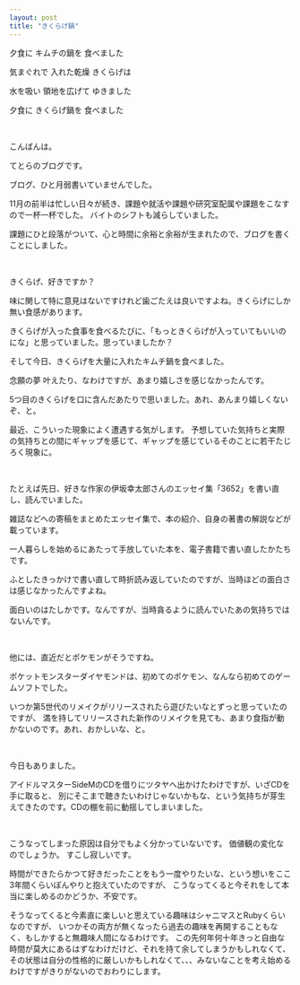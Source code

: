 ```yaml
---
layout: post
title: "きくらげ鍋"
---
```


夕食に
キムチの鍋を
食べました

気まぐれで
入れた乾燥
きくらげは

水を吸い
領地を広げて
ゆきました

夕食に
きくらげ鍋を
食べました

<br>

こんばんは。

てとらのブログです。

ブログ、ひと月弱書いていませんでした。

11月の前半は忙しい日々が続き、課題や就活や課題や研究室配属や課題をこなすので一杯一杯でした。
バイトのシフトも減らしていました。

課題にひと段落がついて、心と時間に余裕と余裕が生まれたので、ブログを書くことにしました。

<br>

きくらげ、好きですか？

味に関して特に意見はないですけれど歯ごたえは良いですよね。きくらげにしか無い食感があります。

きくらげが入った食事を食べるたびに、「もっときくらげが入っていてもいいのにな」と思っていました。思っていましたか？

そして今日、きくらげを大量に入れたキムチ鍋を食べました。

念願の夢 叶えたり、なわけですが、あまり嬉しさを感じなかったんです。

5つ目のきくらげを口に含んだあたりで思いました。あれ、あんまり嬉しくないぞ、と。

最近、こういった現象によく遭遇する気がします。
予想していた気持ちと実際の気持ちとの間にギャップを感じて、ギャップを感じているそのことに若干たじろく現象に。

<br>

たとえば先日、好きな作家の伊坂幸太郎さんのエッセイ集「3652」を書い直し、読んでいました。

雑誌などへの寄稿をまとめたエッセイ集で、本の紹介、自身の著書の解説などが載っています。

一人暮らしを始めるにあたって手放していた本を、電子書籍で書い直したかたちです。

ふとしたきっかけで書い直して時折読み返していたのですが、当時ほどの面白さは感じなかったんですよね。

面白いのはたしかです。なんですが、当時貪るように読んでいたあの気持ちではないんです。

<br>

他には、直近だとポケモンがそうですね。

ポケットモンスターダイヤモンドは、初めてのポケモン、なんなら初めてのゲームソフトでした。

いつか第5世代のリメイクがリリースされたら遊びたいなとずっと思っていたのですが、
満を持してリリースされた新作のリメイクを見ても、あまり食指が動かないのです。あれ、おかしいな、と。

<br>

今日もありました。

アイドルマスターSideMのCDを借りにツタヤへ出かけたわけですが、いざCDを手に取ると、
別にそこまで聴きたいわけじゃないかもな、という気持ちが芽生えてきたのです。CDの棚を前に動揺してしまいました。

<br>

こうなってしまった原因は自分でもよく分かっていないです。
価値観の変化なのでしょうか。
すこし寂しいです。

時間ができたらかつて好きだったことをもう一度やりたいな、という想いをここ3年間くらいぼんやりと抱えていたのですが、
こうなってくると今それをして本当に楽しめるのかどうか、不安です。

そうなってくると今素直に楽しいと思えている趣味はシャニマスとRubyくらいなのですが、
いつかその両方が無くなったら過去の趣味を再開することもなく、もしかすると無趣味人間になるわけです。
この先何年何十年きっと自由な時間が莫大にあるはずなわけだけど、それを持て余してしまうかもしれなくて、その状態は自分の性格的に厳しいかもしれなくて、、、みないなことを考え始めるわけですがきりがないのでおわりにします。


